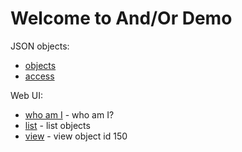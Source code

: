 
# Welcome to And/Or Demo

JSON objects:

+ [objects](objects/)
+ [access](access/)

Web UI:

+ [who am I](whoami.html) - who am I?
+ [list](list.html) - list objects
+ [view](view.html?id=150) - view object id 150
